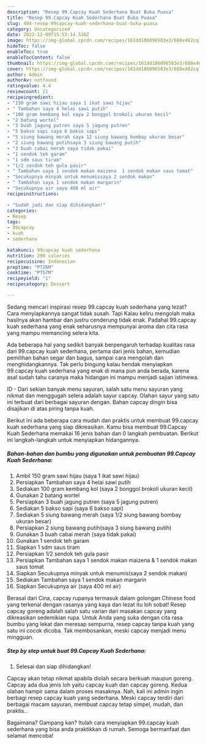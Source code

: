 ```yaml
---
description: "Resep 99.Capcay Kuah Sederhana Buat Buka Puasa"
title: "Resep 99.Capcay Kuah Sederhana Buat Buka Puasa"
slug: 404-resep-99capcay-kuah-sederhana-buat-buka-puasa
category: Uncategorized
date: 2022-12-09T15:53:14.536Z
image: https://img-global.cpcdn.com/recipes/161dd186096583e3/680x482cq70/99capcay-kuah-sederhana-foto-resep-utama.jpg
hideToc: false
enableToc: true
enableTocContent: false
thumbnail: https://img-global.cpcdn.com/recipes/161dd186096583e3/680x482cq70/99capcay-kuah-sederhana-foto-resep-utama.jpg
cover: https://img-global.cpcdn.com/recipes/161dd186096583e3/680x482cq70/99capcay-kuah-sederhana-foto-resep-utama.jpg
author: Admin
authorAv: notfound
ratingvalue: 4.4
reviewcount: 21
recipeingredient:
- "150 gram sawi hijau saya 1 ikat sawi hijau"
- " Tambahan saya 4 helai sawi putih"
- "100 gram kembang kol saya 2 bonggol brokoli ukuran kecil"
- "2 batang wortel"
- "3 buah jagung putren saya 5 jagung putren"
- "5 bakso sapi saya 6 bakso sapi"
- "5 siung bawang merah saya 12 siung bawang bombay ukuran besar"
- "2 siung bawang putihsaya 3 siung bawang putih"
- "3 buah cabai merah saya tidak pakai"
- "1 sendok teh garam"
- "1 sdm saus tiram"
- "1/2 sendok teh gula pasir"
- " Tambahan saya 1 sendok makan maizena  1 sendok makan saus tomat"
- "Secukupnya minyak untuk menumissaya 2 sendok makan"
- " Tambahan saya 1 sendok makan margarin"
- "Secukupnya air saya 400 ml air"
recipeinstructions:

- "Sudah jadi dan siap dihidangkan!"
categories:
- Resep
tags:
- 99capcay
- kuah
- sederhana

katakunci: 99capcay kuah sederhana 
nutrition: 290 calories
recipecuisine: Indonesian
preptime: "PT26M"
cooktime: "PT57M"
recipeyield: "1"
recipecategory: Dessert

---
```



Sedang mencari inspirasi resep 99.capcay kuah sederhana yang lezat? Cara menyiapkannya sangat tidak susah. Tapi Kalau keliru mengolah maka hasilnya akan hambar dan justru cenderung tidak enak. Padahal 99.capcay kuah sederhana yang enak seharusnya mempunyai aroma dan cita rasa yang mampu memancing selera kita.


Ada beberapa hal yang sedikit banyak berpengaruh terhadap kualitas rasa dari 99.capcay kuah sederhana, pertama dari jenis bahan, kemudian pemilihan bahan segar dan bagus, sampai cara mengolah dan menghidangkannya. Tak perlu bingung kalau hendak menyiapkan 99.capcay kuah sederhana yang enak di mana pun anda berada, karena asal sudah tahu caranya maka hidangan ini mampu menjadi sajian istimewa.

ID - Dari sekian banyak menu sayuran, salah satu menu sayuran yang nikmat dan menggugah selera adalah sayur capcay. Olahan sayur yang satu ini terbuat dari berbagai sayuran dengan. Bahan capcay dingin bisa disajikan di atas piring tanpa kuah.


Berikut ini ada beberapa cara mudah dan praktis untuk membuat 99.capcay kuah sederhana yang siap dikreasikan. Kamu bisa membuat 99.Capcay Kuah Sederhana memakai 16 jenis bahan dan 0 langkah pembuatan. Berikut ini langkah-langkah untuk menyiapkan hidangannya.

<!--inarticleads1-->

##### Bahan-bahan dan bumbu yang digunakan untuk pembuatan 99.Capcay Kuah Sederhana:

1. Ambil 150 gram sawi hijau (saya 1 ikat sawi hijau)
1. Persiapkan  Tambahan saya 4 helai sawi putih
1. Sediakan 100 gram kembang kol (saya 2 bonggol brokoli ukuran kecil)
1. Gunakan 2 batang wortel
1. Persiapkan 3 buah jagung putren (saya 5 jagung putren)
1. Sediakan 5 bakso sapi (saya 6 bakso sapi)
1. Sediakan 5 siung bawang merah (saya 1/2 siung bawang bombay ukuran besar)
1. Persiapkan 2 siung bawang putih(saya 3 siung bawang putih)
1. Gunakan 3 buah cabai merah (saya tidak pakai)
1. Gunakan 1 sendok teh garam
1. Siapkan 1 sdm saus tiram
1. Persiapkan 1/2 sendok teh gula pasir
1. Persiapkan  Tambahan saya 1 sendok makan maizena &amp; 1 sendok makan saus tomat
1. Siapkan Secukupnya minyak untuk menumis(saya 2 sendok makan)
1. Sediakan  Tambahan saya 1 sendok makan margarin
1. Siapkan Secukupnya air (saya 400 ml air)


Berasal dari Cina, capcay rupanya termasuk dalam golongan Chinese food yang terkenal dengan rasanya yang kaya dan lezat itu loh sobat! Resep capcay goreng adalah salah satu varian dari masakan capcay yang dikreasikan sedemikian rupa. Untuk Anda yang suka dengan cita rasa bumbu yang lekat dan meresap sempurna, resep capcay tanpa kuah yang satu ini cocok dicoba. Tak membosankan, meski capcay menjadi menu mingguan. 

<!--inarticleads2-->

##### Step by step untuk buat 99.Capcay Kuah Sederhana:


1. Selesai dan siap dihidangkan!

Capcay akan tetap nikmat apabila diolah secara berkuah maupun goreng. Capcay ada dua jenis loh yaitu capcay kuah dan capcay goreng. Kedua olahan hampir sama dalam proses masaknya. Nah, kali ini admin ingin berbagi resep capcay kuah yang sederhana. Meski capcay terdiri dari berbagai macam sayuran, membuat capcay tetap simpel, mudah, dan praktis.. 

Bagaimana? Gampang kan? Itulah cara menyiapkan 99.capcay kuah sederhana yang bisa anda praktikkan di rumah. Semoga bermanfaat dan selamat mencoba!
